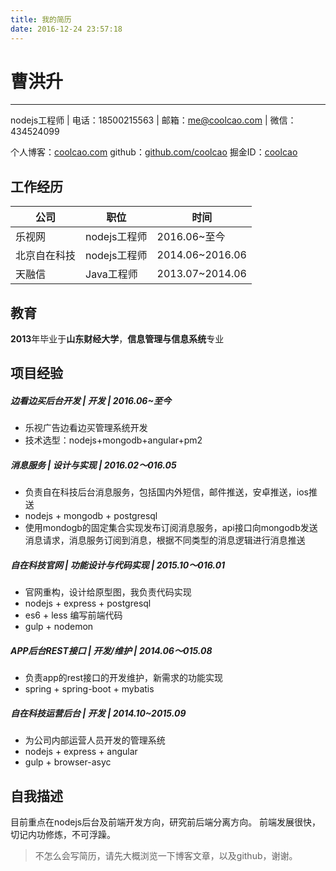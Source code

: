 ```yaml
---
title: 我的简历
date: 2016-12-24 23:57:18
---
```


# 曹洪升
----

nodejs工程师 | 电话：18500215563 | 邮箱：<a href="mailto:me@coolcao.com">me@coolcao.com</a> | 微信：434524099

个人博客：[coolcao.com](http://coolcao.com)
github：[github.com/coolcao](https://github.com/coolcao)
掘金ID：[coolcao](https://gold.xitu.io/user/58115de20ce4630031a13d21)

## 工作经历
|公司|职位|时间|
|----|----|----|
| 乐视网		|nodejs工程师		|2016.06~至今|
|北京自在科技	|nodejs工程师		|2014.06~2016.06|
|天融信		|Java工程师			|2013.07~2014.06|

## 教育

**2013**年毕业于**山东财经大学**，**信息管理与信息系统**专业

## 项目经验

##### 边看边买后台开发	| 开发	|	2016.06~至今
* 乐视广告边看边买管理系统开发
* 技术选型：nodejs+mongodb+angular+pm2

##### 消息服务 | 设计与实现 | 2016.02～016.05
* 负责自在科技后台消息服务，包括国内外短信，邮件推送，安卓推送，ios推送
* nodejs + mongodb + postgresql
* 使用mondogb的固定集合实现发布订阅消息服务，api接口向mongodb发送消息请求，消息服务订阅到消息，根据不同类型的消息逻辑进行消息推送

##### 自在科技官网 | 功能设计与代码实现 | 2015.10～016.01
* 官网重构，设计给原型图，我负责代码实现
* nodejs + express + postgresql
* es6 + less 编写前端代码
* gulp + nodemon

##### APP后台REST接口 | 开发/维护 | 2014.06～015.08
* 负责app的rest接口的开发维护，新需求的功能实现
* spring + spring-boot + mybatis

##### 自在科技运营后台 | 开发 | 2014.10~2015.09
* 为公司内部运营人员开发的管理系统
* nodejs + express + angular
* gulp + browser-asyc


## 自我描述

目前重点在nodejs后台及前端开发方向，研究前后端分离方向。
前端发展很快，切记内功修炼，不可浮躁。

> 不怎么会写简历，请先大概浏览一下博客文章，以及github，谢谢。
